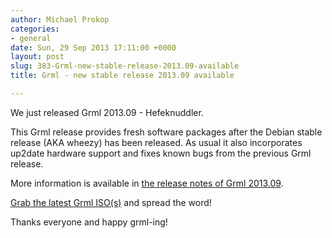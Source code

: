 ```yaml
---
author: Michael Prokop
categories:
- general
date: Sun, 29 Sep 2013 17:11:00 +0000
layout: post
slug: 383-Grml-new-stable-release-2013.09-available
title: Grml - new stable release 2013.09 available

---
```

We just released Grml 2013\.09 \- Hefeknuddler.

This Grml release provides fresh software packages after the Debian stable release (AKA wheezy) has been released. As usual it also incorporates up2date hardware support and fixes known bugs from the previous Grml release.

More information is available in [the release notes of Grml 2013\.09](https://grml.org/changelogs/README-grml-2013.09/).

[Grab the latest Grml ISO(s)](https://grml.org/download/) and spread the word!

Thanks everyone and happy grml\-ing!
